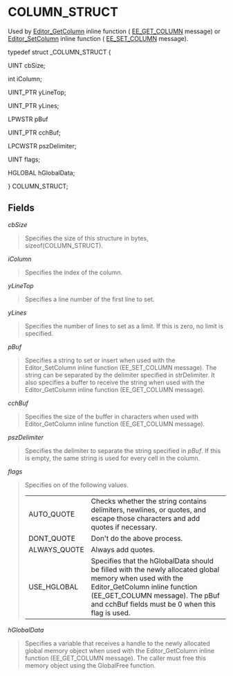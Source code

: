 # COLUMN\_STRUCT

Used by [Editor\_GetColumn](../macro/editor_getcolumn)
inline function ( [EE\_GET\_COLUMN](../message/ee_get_column) message) or [Editor\_SetColumn](../macro/editor_setcolumn)
inline function ( [EE\_SET\_COLUMN](../message/ee_set_column) message).

typedef struct \_COLUMN\_STRUCT {

UINT cbSize;

int iColumn;

UINT\_PTR yLineTop;

UINT\_PTR yLines;

LPWSTR pBuf

UINT\_PTR cchBuf;

LPCWSTR pszDelimiter;

UINT flags;

HGLOBAL hGlobalData;

} COLUMN\_STRUCT;

## Fields

_cbSize_

> Specifies the size of this structure in bytes, sizeof(COLUMN\_STRUCT).

_iColumn_

> Specifies the index of the column.

_yLineTop_

> Specifies a line number of the first line to set.

_yLines_

> Specifies the number of lines to set as a limit. If this is zero, no limit is specified.

_pBuf_

> Specifies a string to set or insert when used with the Editor\_SetColumn inline function (EE\_SET\_COLUMN message). The string can be separated by the delimiter specified in strDelimiter. It also specifies a buffer to receive the string when used with the Editor\_GetColumn inline function (EE\_GET\_COLUMN message).

_cchBuf_

> Specifies the size of the buffer in characters when used with Editor\_GetColumn inline function (EE\_GET\_COLUMN message).

_pszDelimiter_

> Specifies the delimiter to separate the string specified in _pBuf_. If this is empty, the same string is used for every cell in the column.

_flags_

> Specifies on of the following values.
>
> |     |     |
> | --- | --- |
> | AUTO\_QUOTE | Checks whether the string contains delimiters, newlines, or quotes, and escape those characters and add quotes if necessary. |
> | DONT\_QUOTE | Don't do the above process. |
> | ALWAYS\_QUOTE | Always add quotes. |
> | USE\_HGLOBAL | Specifies that the hGlobalData should be filled with the newly allocated global memory when used with the Editor\_GetColumn inline function (EE\_GET\_COLUMN message). The pBuf and cchBuf fields must be 0 when this flag is used. |

_hGlobalData_

> Specifies a variable that receives a handle to the newly allocated global memory object when used with the Editor\_GetColumn inline function (EE\_GET\_COLUMN message). The caller must free this memory object using the GlobalFree function.
